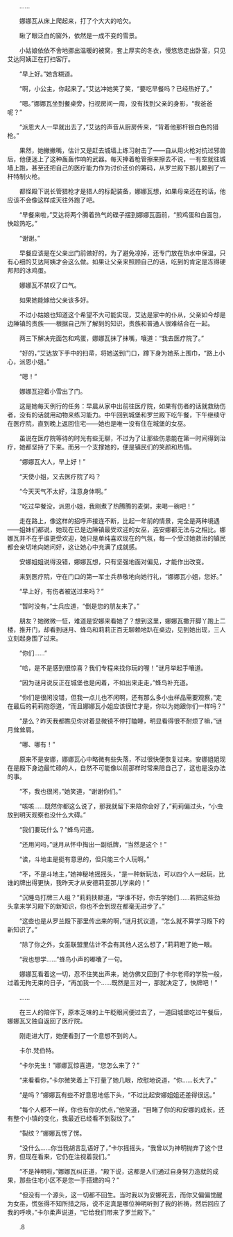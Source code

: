 　　……

　　娜娜瓦从床上爬起来，打了个大大的哈欠。

　　瞅了眼泛白的窗外，依然是一成不变的雪景。

　　小姑娘依依不舍地挪出温暖的被窝，套上厚实的冬衣，慢悠悠走出卧室，只见艾达阿姨正在打扫客厅。

　　“早上好。”她含糊道。

　　“啊，小公主，你起来了。”艾达冲她笑了笑，“要吃早餐吗？已经热好了。”

　　“嗯。”娜娜瓦坐到餐桌旁，扫视房间一周，没有找到父亲的身影，“我爸爸呢？”

　　“派恩大人一早就出去了，”艾达的声音从厨房传来，“背着他那杆银白色的猎枪。”

　　果然，她撇撇嘴，估计又是赶去城墙上练习射击了——自从用火枪对抗过邪兽后，他便迷上了这种轰轰作响的武器。每天捧着枪管擦来擦去不说，一有空就往城墙上跑，甚至还把自己的医疗能力作为讨价还价的筹码，从罗兰殿下那儿赖到了一杆特制火枪。

　　都怪殿下说长管猎枪才是猎人的标配装备，娜娜瓦想，如果母亲还在的话，他应该不会像这样成天往外跑了吧。

　　“早餐来啦，”艾达将两个腾着热气的碟子摆到娜娜瓦面前，“煎鸡蛋和白面包，快趁热吃。”

　　“谢谢。”

　　早餐应该是在父亲出门前做好的，为了避免凉掉，还专门放在热水中保温，只有心细的艾达阿姨才会这么做。如果让父亲来照顾自己的话，吃到的肯定是冻得硬邦邦的冰鸡蛋。

　　娜娜瓦不禁叹了口气。

　　如果她能嫁给父亲该多好。

　　不过小姑娘也知道这个希望不大可能实现，艾达是家中的仆从，父亲如今却是边陲镇的贵族——根据自己所了解到的知识，贵族和普通人很难结合在一起。

　　两三下解决完面包和鸡蛋，娜娜瓦抹了抹嘴，嚷道：“我去医疗院了。”

　　“好的，”艾达放下手中的扫帚，将她送到门口，蹲下身为她系上围巾，“路上小心，派恩小姐。”

　　“嗯！”

　　娜娜瓦迎着小雪出了门。

　　这是她每天例行的任务：早晨从家中出前往医疗院，如果有伤者的话就救助伤者，没有的话就用动物来练习能力。中午回到城堡和罗兰殿下吃午餐，下午继续守在医疗院，直到晚上返回住宅——她也是唯一没有住在城堡的女巫。

　　虽说在医疗院等待的时光有些无聊，不过为了让那些伤患能在第一时间得到治疗，她都坚持了下来。而另一个支撑她的，便是镇民们的笑颜和热情。

　　“娜娜瓦大人，早上好！”

　　“天使小姐，又去医疗院了吗？

　　“今天天气不太好，注意身体啊。”

　　“吃过早餐没，派恩小姐，我刚煮了热腾腾的麦粥，来喝一碗吧！”

　　走在路上，像这样的招呼声接连不断，比起一年前的情景，完全是两种境遇——姐妹们都说，她现在已是边陲镇最受欢迎的女巫，连安娜都无法与之相比。娜娜瓦并不在乎谁更受欢迎，她只是单纯喜欢现在的气氛，每一个受过她救治的镇民都会亲切地向她问好，这让她心中充满了成就感。

　　安娜姐姐说得没错，娜娜瓦想，只有坚强地面对偏见，才能作出改变。

　　来到医疗院，守在门口的第一军士兵恭敬地向她行礼，“娜娜瓦小姐，您好。”

　　“早上好，有伤者被送过来吗？”

　　“暂时没有，”士兵应道，“倒是您的朋友来了。”

　　朋友？她微微一怔，难道是安娜来看她了？想到这里，娜娜瓦撒开脚丫跑上二楼，推开门，却看到谜月、蜂鸟和莉莉正百无聊赖地趴在桌边，见到她出现，三人立刻起身围了过来。

　　“你们……”

　　“哈，是不是感到很惊喜？我们专程来找你玩的喔！”谜月举起手嚷道。

　　“因为谜月说反正在城堡也是闲着，不如出来走走，”蜂鸟补充道。

　　“你们是很闲没错，但我一点儿也不闲啊，还有那么多小虫样品需要观察，”走在最后的莉莉抱怨道，“而且娜娜瓦小姐应该很忙才是，你以为她跟你们一样吗？”

　　“是么？昨天我都瞧见你对着显微镜不停打瞌睡，明显看得很不耐烦了嘛，”谜月耸耸肩。

　　“哪、哪有！”

　　原来不是安娜，娜娜瓦心中略微有些失落，不过很快便恢复过来。安娜姐姐现在是殿下身边最忙碌的人，自然不可能像以前那样时常来陪自己了，这也是没办法的事。

　　“不，我也很闲，”她笑道，“谢谢你们。”

　　“咳咳……既然你都这么说了，那我就留下来陪你会好了，”莉莉偏过头，“小虫放到明天观察也没什么大碍。”

　　“我们要玩什么？”蜂鸟问道。

　　“还用问吗，”谜月从怀中掏出一副纸牌，“当然是这个！”

　　“诶，斗地主是挺有意思的，但只能三个人玩啊。”

　　“不，不是斗地主，”她神秘地摇摇头，“是一种新玩法，可以四个人一起玩，比谁的牌出得更快，我昨天才从安德莉亚那儿学来的！”

　　“沉睡岛打牌三人组？”莉莉扶额道，“学谁不好，你去学她们……若把这些劲头拿来学习殿下的新知识，你也不会到现在都毫无进步了。”

　　“这些也是从罗兰殿下那里传出来的啊，”谜月抗议道，“怎么就不算学习殿下的新知识了。”

　　“除了你之外，女巫联盟里估计不会有其他人这么想了，”莉莉瞪了她一眼。

　　“我也想学……”蜂鸟小声的嘟囔了一句。

　　娜娜瓦看着这一切，忍不住笑出声来，她仿佛又回到了卡尔老师的学院一般，过着无拘无束的日子，“再加我一个……既然是三对一，那就决定了，快牌吧！”

　　……

　　在三人的陪伴下，原本乏味的上午眨眼间便过去了，一道回城堡吃过午餐后，娜娜瓦又独自返回了医疗院。

　　刚走进大厅，她便看到了一个意想不到的人。

　　卡尔.梵伯特。

　　“卡尔先生！”娜娜瓦惊喜道，“您怎么来了？”

　　“来看看你，”卡尔微笑着上下打量了她几眼，欣慰地说道，“你……长大了。”

　　“是吗？”娜娜瓦有些不好意思地低下头，“不过比起安娜姐姐还差得很远。”

　　“每个人都不一样，你也有你的优点，”他笑道，“目睹了你的和安娜的成长，还有整个小镇的变化，我最近已经看不到裂纹了。”

　　“裂纹？”娜娜瓦愣了愣。

　　“没什么……你当我胡言乱语好了，”卡尔摇摇头，“我曾以为神明抛弃了这个世界，但现在看来，它仍在注视着我们。”

　　“不是神明啦，”娜娜瓦纠正道，“殿下说，这都是人们通过自身努力造就的成果，那些住宅小区不是您一手搭建的吗？”

　　“但没有一个源头，这一切都不回生。当时我以为安娜死去，而你又偏偏觉醒为女巫，慌张得不知所措之际，说不定真是哪位神明听到了我的祈祷，然后回应了我的呼唤，”卡尔柔声说道，“它给我们带来了罗兰殿下。”

　　.8

　　
